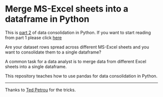 # Merge MS-Excel sheets into a dataframe in Python

This is [part 2](https://bit.ly/data_consolidation2) of data consolidation in Python. If you want to start reading from part 1 please click [here](https://bit.ly/data_consolidation)

Are your dataset rows spread across different MS-Excel sheets and you want to consolidate them to a single dataframe?

A common task for a data analyst is to merge data from different Excel sheets into a single dataframe.

This repository teaches how to use pandas for data consolidation in Python.

---

Thanks to [Ted Petrou](https://www.dunderdata.com/master-data-analysis-with-python) for the tricks.

